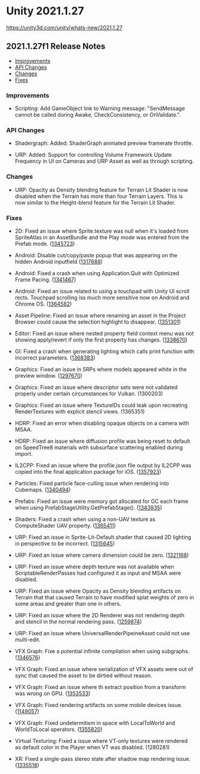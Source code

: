 # Unity 2021.1.27

https://unity3d.com/unity/whats-new/2021.1.27

## 2021.1.27f1 Release Notes

- [Improvements](#improvements)
- [API Changes](#api-changes)
- [Changes](#changes)
- [Fixes](#fixes)


### Improvements

*   Scripting: Add GameObject link to Warning message: "SendMessage cannot be called during Awake, CheckConsistency, or OnValidate.".

### API Changes

*   Shadergraph: Added: ShaderGraph animated preview framerate throttle.
    
*   URP: Added: Support for controlling Volume Framework Update Frequency in UI on Cameras and URP Asset as well as through scripting.
    

### Changes

*   URP: Opacity as Density blending feature for Terrain Lit Shader is now disabled when the Terrain has more than four Terrain Layers. This is now similar to the Height-blend feature for the Terrain Lit Shader.

### Fixes

*   2D: Fixed an issue where Sprite.texture was null when it's loaded from SpriteAtlas in an AssetBundle and the Play mode was entered from the Prefab mode. ([1345723](https://issuetracker.unity3d.com/issues/sprite-dot-texture-is-null-when-its-loaded-from-spriteatlas-in-an-assetbundle-and-the-play-mode-is-entered-from-the-prefab-mode))
    
*   Android: Disable cut/copy/paste popup that was appearing on the hidden Android inputfield ([1317688](https://issuetracker.unity3d.com/issues/android-tmp-inputfield-selection-appears-above-keyboard-and-is-interactable-when-hide-mobile-input-enabled))
    
*   Android: Fixed a crash when using Application.Quit with Optimized Frame Pacing. ([1341467](https://issuetracker.unity3d.com/issues/application-dot-quit-exits-with-signal-11-sigsegv))
    
*   Android: Fixed an issue related to using a touchpad with Unity UI scroll rects. Touchpad scrolling iss much more sensitive now on Android and Chrome OS. ([1364582](https://issuetracker.unity3d.com/issues/chrome-os-touchpad-scrolling-does-not-work-well-with-unity-ui-scroll-rects))
    
*   Asset Pipeline: Fixed an issue where renaming an asset in the Project Browser could cause the selection highlight to disappear. ([1351301](https://issuetracker.unity3d.com/issues/renaming-the-material-removes-the-selection-cursor-and-makes-the-selection-invalid))
    
*   Editor: Fixed an issue where nested property field context menu was not showing apply/revert if only the first property has changes. ([1338670](https://issuetracker.unity3d.com/issues/revert-and-apply-to-prefab-options-are-not-visible-when-nesting-a-beginproperty-slash-endproperty-and-right-clicking-on-the-property))
    
*   GI: Fixed a crash when generating lighting which calls print function with incorrect parameters. ([1368383](https://issuetracker.unity3d.com/issues/crash-when-generating-lightning))
    
*   Graphics: Fixed an issue in SRPs where models appeared white in the preview window. ([1297670](https://issuetracker.unity3d.com/issues/hdrp-model-preview-in-inspector-loses-coloring))
    
*   Graphics: Fixed an issue where descriptor sets were not validated properly under certain circumstances for Vulkan. (1300203)
    
*   Graphics: Fixed an issue where TextureIDs could leak upon recreating RenderTextures with explicit stencil views. (1365351)
    
*   HDRP: Fixed an error when disabling opaque objects on a camera with MSAA.
    
*   HDRP: Fixed an issue where diffusion profile was being reset to default on SpeedTree8 materials with subsurface scattering enabled during import.
    
*   IL2CPP: Fixed an issue where the profile.json file output by IL2CPP was copied into the final application package for iOS. ([1357923](https://issuetracker.unity3d.com/issues/ios-xcode-builds-contain-a-reference-to-profile-dot-json))
    
*   Particles: Fixed particle face-culling issue when rendering into Cubemaps. ([1340494](https://issuetracker.unity3d.com/issues/particles-are-not-visible-in-the-cube-render-texture-when-using-camera-dot-rendertocubemap))
    
*   Prefabs: Fixed an issue were memory got allocated for GC each frame when using PrefabStageUtility.GetPrefabStage(). ([1343935](https://issuetracker.unity3d.com/issues/memory-gets-allocated-for-gc-each-frame-when-using-prefabstageutility-dot-getprefabstage))
    
*   Shaders: Fixed a crash when using a non-UAV texture as ComputeShader UAV property. ([1365411](https://issuetracker.unity3d.com/issues/crash-on-computeshader-dispatchcomputeshader-when-attempting-to-bind-texture-as-uav-without-uav-usage-flag-set))
    
*   URP: Fixed an issue in Sprite-Lit-Default.shader that caused 2D lighting in perspective to be incorrect. ([1315645](https://issuetracker.unity3d.com/issues/lighting-renders-incorrectly-when-using-2d-lighting-and-perspective-camera))
    
*   URP: Fixed an issue where camera dimension could be zero. ([1321168](https://issuetracker.unity3d.com/issues/urp-attempting-to-get-camera-relative-temporary-rendertexture-is-thrown-when-tweening-the-viewport-rect-values-of-a-camera))
    
*   URP: Fixed an issue where depth texture was not available when ScriptableRenderPasses had configured it as input and MSAA were disabled.
    
*   URP: Fixed an issue where Opacity as Density blending artifacts on Terrain that that caused Terrain to have modified splat weights of zero in some areas and greater than one in others.
    
*   URP: Fixed an issue where the 2D Renderer was not rendering depth and stencil in the normal rendering pass. ([1259874](https://issuetracker.unity3d.com/issues/normal-buffer-writing-does-not-respect-depth-buffer-when-using-2drenderer))
    
*   URP: Fixed an issue where UniversalRenderPipeineAsset could not use multi-edit.
    
*   VFX Graph: Fixe a potential infinite compilation when using subgraphs. ([1346576](https://issuetracker.unity3d.com/issues/editor-compiles-endlessly-the-vfx-graph-assets-from-the-samples))
    
*   VFX Graph: Fixed an issue where serialization of VFX assets were out of sync that caused the asset to be dirtied without reason.
    
*   VFX Graph: Fixed an issue where th extract position from a transform was wrong on GPU. ([1353533](https://issuetracker.unity3d.com/issues/vfx-extract-position-from-transform-on-gpu-returns-zero))
    
*   VFX Graph: Fixed rendering artifacts on some mobile devices issue. ([1149057](https://issuetracker.unity3d.com/issues/lwrp-vfx-graph-projects-have-visual-artifacts-when-viewed-with-certain-mobile-gpus))
    
*   VFX Graph: Fixed undetermitism in space with LocalToWorld and WorldToLocal operators. ([1355820](https://issuetracker.unity3d.com/issues/vfx-urp-order-of-transformations-changes-when-saving-graph))
    
*   Virtual Texturing: Fixed a issue where VT-only textures were rendered as default color in the Player when VT was disabled. (1280281)
    
*   XR: Fixed a single-pass stereo state after shadow map rendering issue. ([1335518](https://issuetracker.unity3d.com/issues/xr-sdk-single-pass-stereo-instanced-rendering-breaks-when-rendering-into-the-shadow-map-of-a-spotlight-source))